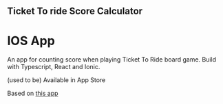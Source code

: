 ## Ticket To ride Score Calculator
# IOS App

An app for counting score when playing Ticket To Ride board game. Build with Typescript, React and Ionic.

(used to be) Available in App Store

Based on [this app](https://github.com/TatianaIvanovaW/TicketToRide)
